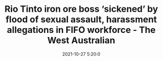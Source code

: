 ---
"title": "Rio Tinto iron ore boss ‘sickened’ by flood of sexual assault, harassment allegations in FIFO workforce - The West Australian"
"date": "2021-10-27 5:20:0"
"feed_name": "GOOGLENEWSMINING"
"feed_website": "https://news.google.com/search?q=mining%2Bincident&hl=en-US&gl=US&ceid=US:en"
"feed_rss": "https://news.google.com/rss/search?q=mining%2Bincident&hl=en-US&gl=US&ceid=US:en"
"link": "https://thewest.com.au/business/rio-tinto-iron-ore-boss-sickened-by-flood-of-sexual-assault-harassment-allegations-in-fifo-workforce-c-4347000"
"source": "{'href': 'https://thewest.com.au', 'title': 'The West Australian'}"
"file": "_posts/2021-1-1-f1111d97827c7c3d50349f2700e6466299b75c89.md"
"accident": "0"
"drilling": "0"
"dead": "0"
"injured": "0"
"arrested": "0"
"place": "unknown place"
"where": "unknown site"
"causes": "unknown"
"place_uri": "unknown place"
---